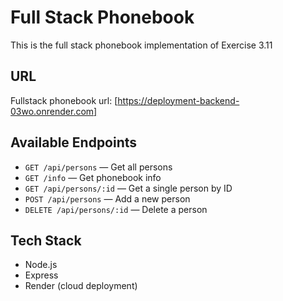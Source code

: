 # Full Stack Phonebook

This is the full stack phonebook implementation of Exercise 3.11 

## URL
Fullstack phonebook url: [https://deployment-backend-03wo.onrender.com]

## Available Endpoints
- `GET /api/persons` — Get all persons
- `GET /info` — Get phonebook info
- `GET /api/persons/:id` — Get a single person by ID
- `POST /api/persons` — Add a new person
- `DELETE /api/persons/:id` — Delete a person

## Tech Stack
- Node.js
- Express
- Render (cloud deployment)
